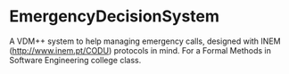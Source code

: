 EmergencyDecisionSystem
=======================

A VDM++ system to help managing emergency calls, designed with INEM (http://www.inem.pt/CODU) protocols in mind. For a Formal Methods in Software Engineering college class. 
